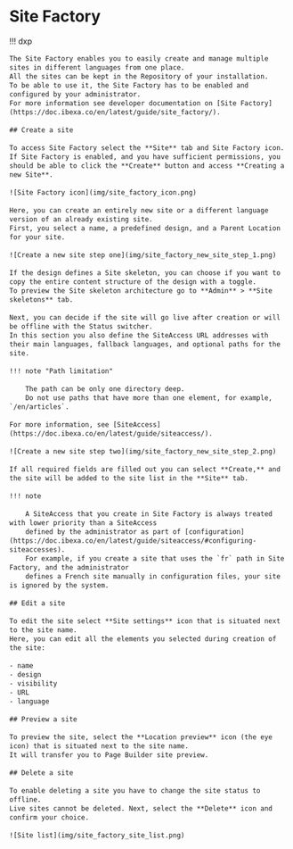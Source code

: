 # Site Factory

!!! dxp

    The Site Factory enables you to easily create and manage multiple sites in different languages from one place.
    All the sites can be kept in the Repository of your installation.
    To be able to use it, the Site Factory has to be enabled and configured by your administrator.
    For more information see developer documentation on [Site Factory](https://doc.ibexa.co/en/latest/guide/site_factory/).
    
    ## Create a site
    
    To access Site Factory select the **Site** tab and Site Factory icon.
    If Site Factory is enabled, and you have sufficient permissions, you should be able to click the **Create** button and access **Creating a new Site**.
    
    ![Site Factory icon](img/site_factory_icon.png)
    
    Here, you can create an entirely new site or a different language version of an already existing site.
    First, you select a name, a predefined design, and a Parent Location for your site.
    
    ![Create a new site step one](img/site_factory_new_site_step_1.png)
    
    If the design defines a Site skeleton, you can choose if you want to copy the entire content structure of the design with a toggle.
    To preview the Site skeleton architecture go to **Admin** > **Site skeletons** tab.
    
    Next, you can decide if the site will go live after creation or will be offline with the Status switcher.
    In this section you also define the SiteAccess URL addresses with their main languages, fallback languages, and optional paths for the site.
    
    !!! note "Path limitation"
    
        The path can be only one directory deep. 
        Do not use paths that have more than one element, for example, `/en/articles`.
    
    For more information, see [SiteAccess](https://doc.ibexa.co/en/latest/guide/siteaccess/).
    
    ![Create a new site step two](img/site_factory_new_site_step_2.png)
    
    If all required fields are filled out you can select **Create,** and the site will be added to the site list in the **Site** tab.
    
    !!! note

        A SiteAccess that you create in Site Factory is always treated with lower priority than a SiteAccess 
        defined by the administrator as part of [configuration](https://doc.ibexa.co/en/latest/guide/siteaccess/#configuring-siteaccesses). 
        For example, if you create a site that uses the `fr` path in Site Factory, and the administrator 
        defines a French site manually in configuration files, your site is ignored by the system.
    
    ## Edit a site
    
    To edit the site select **Site settings** icon that is situated next to the site name.
    Here, you can edit all the elements you selected during creation of the site:
    
    - name
    - design
    - visibility
    - URL
    - language
    
    ## Preview a site
    
    To preview the site, select the **Location preview** icon (the eye icon) that is situated next to the site name.
    It will transfer you to Page Builder site preview.
    
    ## Delete a site
    
    To enable deleting a site you have to change the site status to offline.
    Live sites cannot be deleted. Next, select the **Delete** icon and confirm your choice.
    
    ![Site list](img/site_factory_site_list.png)
